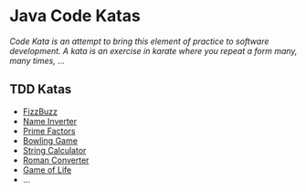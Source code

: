 # Java Code Katas

*Code Kata is an attempt to bring this element of practice to software development. A kata is an exercise in karate where you repeat a form many, many times, ...*

## TDD Katas
- [FizzBuzz](src/main/java/FizzBuzz.java)
- [Name Inverter](src/main/java/NameInverter.java)
- [Prime Factors](src/main/java/PrimeFactors.java)
- [Bowling Game](src/main/java/BowlingGame.java)
- [String Calculator](src/main/java/StringCalculator.java)
- [Roman Converter](src/main/java/RomanConverter.java)
- [Game of Life](src/main/java/GameOfLife.java)
- ...